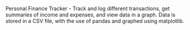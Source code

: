Personal Finance Tracker - Track and log different transactions, get summaries of income and expenses, and view data in a graph. Data is stored in a CSV file, with the use of pandas and graphed using matplotlib. 
